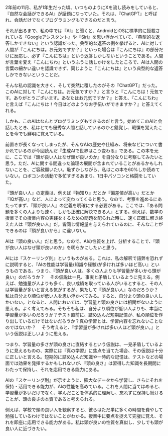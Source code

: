 2年前の11月、私が1年生だった頃、いつものようにXを流し読みをしていると、『自然な会話ができるAI』が話題になっていた。それは、『ChatGPT』と呼ばれ、会話だけでなくプログラミングもできるのだと言う。

それが出るまで、私の中では『AI』と聞くと、AndroidとiOSに標準的に搭載されている『Googleアシスタント』や『Siri』を思い浮かべていて、『典型的な返答しかできない』という認識だった。典型的な返答の例を挙げると、AIに対して人間が『こんにちは。お元気ですか？』といった場合は『こんにちは』の部分だけに反応し、必ず『こんにちは』という返答しかしないということである。人間が言葉を変え『こんにちわ』というふうに話しかけをしたところで、AIは人間の言葉の細かい違いを認識できず、同じように『こんにちは』という典型的な返答しかできないということだ。

そんな私の認識を大きく、そして突然に覆したのがその『ChatGPT』だった。このAIに対して『こんにちは。お元気ですか？』と言うと『こんにちは！元気です。ありがとうございます。あなたはお元気ですか？』と答え、『こんにちわ』と言えば『こんにちは！今日はどのようなお手伝いができますか？』と答えてくれる。

しかも、このAIはなんとプログラミングもできるのだと言う。始めてこのAIと会話したとき、私はとても優秀な人間と話しているのかと錯覚し、戦慄を覚えたことを今でも鮮明に覚えている。

前置きが長くなってしまったが、そんなAIの歴史や仕組み、将来などについて書かれているのが今回読んだ『生成AIで世界はこう変わる』である。この本を元に、ここでは『頭が良い人はなぜ頭が良いのか』を自分なりに考察してみたいと思う。ただ、AIに関する間違った論理の展開が含まれていることがあるかもしれないことを、ご容赦願いたい。恥ずかしながら、私はこの本を60%しか読めていない。ロボコンの活動で多忙すぎるあまり、1日中パソコンと格闘をしていた。

『頭が良い人』の定義は、例えば『物知り』だとか『偏差値が高い』だとか『IQが高い』など、人によって変わってくると思う。なので、考察を進めるにあたってまず、『頭が良い人』の定義を明確にする必要がある。ここでは、『ある問題を多くの人よりも速く、しかも正確に解決できる人』とする。例えば、数学の授業でその授業内容の実践をするための問題を配られた時に、速く正確に解き終えた人は『頭が良い人』だ。皆同じ情報量を与えられているのに、そんなことができるのは『頭が良いから』に違いない。

AIは『頭の良い人』だと思う。なので、AIの性質を上げ、分析することで、『頭が良い人はなぜ頭が良いのか』を明らかにしたいと思う。

AIには『スケーリング則』というものがある。これは、私の解釈で語弊を恐れずに説明すると、『AIの性能は学習量(知識や経験)が多ければ多いほど高い』というものである。つまり、『頭が良い人は、多くの人よりも学習量が多いから頭が良い』のだろうか？
　その仮説は一見、事実と矛盾しているように見える。例えば、勉強量が人よりも多く、良い成績を取っている人がいるとすると、その人は学習量が多いと言える気がするが、果たして『頭が良い人』なのだろうか？　
　私は自分より順位が低い人を思い浮かべてみる。すると、自分より頭の良い人しかいない。となると、人間においては、学習量と頭の良さには相関がないように思える。よく考えてみる。そもそも私は、自分より順位が低い人よりも、本当に学習量が多いのだろうか？テスト直前に、詰め込んだ短期記憶が、私の順位を作り出しているだけではないだろうか？真の学習とは、学習内容を忘れないことなのではないか？
　そう考えると、『学習量が多ければ多い人ほど頭が良い。』という仮説は正しいように思える。

つまり、学習量の多さが頭の良さに直結するという仮説は、一見矛盾しているように見えるものの、実際には『真の学習』に焦点を当てた場合、その仮説は十分に正しいと言える。短期的に詰め込んだ知識や一時的な記憶は、テストなどの場面では効果を発揮するかもしれないが、『頭の良さ』は習得した知識を長期間にわたって保持し、それを応用できる能力にある。

AIの『スケーリング則』が示すように、膨大なデータから学習し、さらにそれを保持・活用できる能力が、AIの性能を高めている。これを人間に当てはめると、学習量が多いだけでなく、学んだことを体系的に理解し、忘れずに保持し続けることが、頭の良さの本質であると考えられる。

例えば、学校で頭の良い人を観察すると、彼らはただ単に多くの時間を費やして勉強しているわけではないことがわかる。授業中に要点を捉えて完璧に覚え、それを即座に応用できる能力がある。私は頭が良いの性質を真似し、少しでも頭が良い人に近づきたい。
